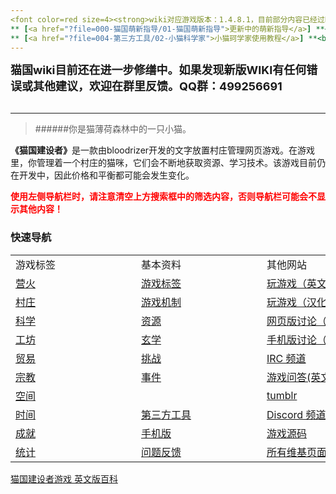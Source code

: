 ```yaml
---
<font color=red size=4><strong>wiki对应游戏版本：1.4.8.1，目前部分内容已经过时，正在更新中</font></strong><br>
** [<a href="?file=000-猫国萌新指导/01-猫国萌新指导">更新中的萌新指导</a>] **<br>
** [<a href="?file=004-第三方工具/02-小猫科学家">小猫珂学家使用教程</a>] **<br>
---
```

<font size=4><strong>猫国wiki目前还在进一步修缮中。如果发现新版WIKI有任何错误或其他建议，欢迎在群里反馈。QQ群：499256691</font></strong><br><br>

---
> ######你是猫薄荷森林中的一只小猫。<br>

<strong>《猫国建设者》</strong>是一款由bloodrizer开发的文字放置村庄管理网页游戏。在游戏里，你管理着一个村庄的猫咪，它们会不断地获取资源、学习技术。该游戏目前仍在开发中，因此价格和平衡都可能会发生变化。

<font color=red><strong>使用左侧导航栏时，请注意清空上方搜索框中的筛选内容，否则导航栏可能会不显示其他内容！</font></strong><br>

### 快速导航

<table class="wikitable">
    <tbody>
        <tr>
        <td class="em"><span style="display:block;width:185px">游戏标签</span></td>
	    <td class="em"><span style="display:block;width:185px">基本资料</span></td>
	    <td class="em"><span style="display:block;width:185px">其他网站</span></td>
	    <td class="em"><span style="display:block;width:185px">多语言</span></td>
	</tr>
	<tr>
	    <td><a href="?file=001-猫咪百科/01-建筑物/01-食物生产">营火</a></td>
	    <td><a href="?file=002-常用资料/003-游戏标签">游戏标签</a></td>
        <td><a href="http://bloodrizer.ru/games/kittens/">玩游戏（英文原版）</a></td>
	    <td><a href="http://bloodrizer.ru/games/kittens/wiki/index.php?page=locale-en">英语</a></td>
	</tr>
	<tr>
	    <td><a href="?file=001-猫咪百科/02-村庄">村庄</a></td>
	    <td><a href="?file=002-常用资料/001-游戏机制">游戏机制</a></td>
	    <td><a href="http://likexia.gitee.io/cat-zh/">玩游戏（汉化版）</a></td>
	    <td><a href="http://bloodrizer.ru/games/kittens/wiki/index.php?page=locale-ru">俄语</a></td>
	</tr>
	<tr>
	    <td><a href="?file=001-猫咪百科/03-科学/01-科学">科学</a></td>
	    <td><a href="?file=003-资源大全/005-资源介绍">资源</a></td>
	    <td><a href="https://www.reddit.com/r/kittensgame/">网页版讨论（Reddit）</a></td>
            <td><a href="http://bloodrizer.ru/games/kittens/wiki/index.php?page=locale-ko">韩语</a></td>
	</tr>
	<tr>
	    <td><a href="?file=001-猫咪百科/04-工坊/01-升级">工坊</a></td>
        <td><a href="?file=001-猫咪百科/03-科学/02-玄学#玄学">玄学</a></td>
	    <td><a href="https://www.reddit.com/r/kgmobile/">手机版讨论（Reddit）</a></td>
	    <td><a href="http://bloodrizer.ru/games/kittens/wiki/index.php?page=locale-no">挪威语</a>
	    </td>
	</tr>
	<tr>
	    <td><a href="?file=001-猫咪百科/05-贸易">贸易</a></td>
	    <td><a href="?file=002-常用资料/007-挑战模式">挑战</a></td>
        <td><a href="http://irc.lc/irc.canternet.org/kittensgame/Kitten@@@@" class="external">IRC 频道</a></td>
	    <td><a href="http://bloodrizer.ru/games/kittens/wiki/index.php?page=Deutsch">德语</a></td>
	</tr>
	<tr>
	    <td><a href="?file=001-猫咪百科/06-宗教/001-庙塔">宗教</a></td>
	    <td><a href="?file=002-常用资料/006-事件介绍">事件</a></td>
	    <td><a href="http://gaming.stackexchange.com/tags/kittens-game" class="external">游戏问答(英文)</a></td>
	    <td><a href="http://bloodrizer.ru/games/kittens/wiki/index.php?page=locale-fr">法语</a></td>
	</tr>
	<tr>
	    <td><a href="?file=001-猫咪百科/07-空间/01-地面控制">空间</a></td>
	    <td></td>
	    <td><a href="http://kittensgame.tumblr.com/" class="external">tumblr</a></td>
	    <td><a href="http://bloodrizer.ru/games/kittens/wiki/index.php?page=locale-br">巴西葡萄牙语</a></td>
	</tr>
	<tr>
	    <td><a href="?file=001-猫咪百科/08-时间">时间</a></td>
	    <td><a href="?file=004-第三方工具/01-第三方工具">第三方工具</a></td>
	    <td><a href="https://discord.gg/2arBf9K">Discord 频道</td>
	    <td><a href="http://bloodrizer.ru/games/kittens/wiki/index.php?page=locale-es">西班牙语</a></td>
	</tr>
	<tr>
	    <td><a href="?file=001-猫咪百科/09-成就">成就</a></td>
	    <td><a href="?file=002-常用资料/002-手机版">手机版</a></td>
	    <td><a href="http://bitbucket.org/bloodrizer/kitten-game" class="external">游戏源码</a></td>
	    <td><a href="?file=006-各国语言包/02-简体中文">简体中文</a></td>
	</tr>
	<tr>
	    <td><a href="?file=001-猫咪百科/10-统计">统计</a></td>
	    <td><a href="?file=002-常用资料/004-错误反馈">问题反馈</a></td>
	    <td><a href="http://bloodrizer.ru/games/kittens/wiki/index.php?action=search&amp;query="class="external">所有维基页面(英文)</a></td>
	    <td><a href="http://bloodrizer.ru/games/kittens/wiki/index.php?page=locales">全部语言</a></td>
	</tr>
    </tbody>
</table>

[猫国建设者游戏 英文版百科](http://bloodrizer.ru/games/kittens/wiki/index.php?page=Main+page)